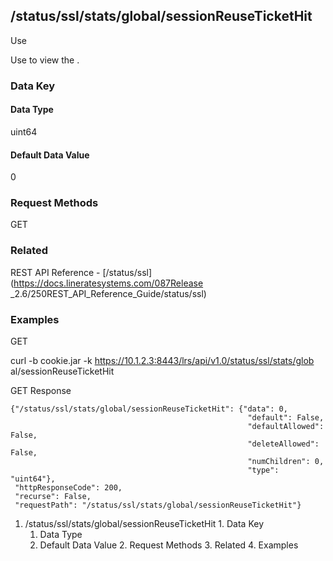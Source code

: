 ## /status/ssl/stats/global/sessionReuseTicketHit

Use

Use to view the .

### Data Key

#### Data Type

uint64

#### Default Data Value

0

### Request Methods

GET

### Related

REST API Reference - [/status/ssl](https://docs.lineratesystems.com/087Release
_2.6/250REST_API_Reference_Guide/status/ssl)

### Examples

GET

curl -b cookie.jar -k https://10.1.2.3:8443/lrs/api/v1.0/status/ssl/stats/glob
al/sessionReuseTicketHit

GET Response

    
    {"/status/ssl/stats/global/sessionReuseTicketHit": {"data": 0,
                                                         "default": False,
                                                         "defaultAllowed": False,
                                                         "deleteAllowed": False,
                                                         "numChildren": 0,
                                                         "type": "uint64"},
     "httpResponseCode": 200,
     "recurse": False,
     "requestPath": "/status/ssl/stats/global/sessionReuseTicketHit"}
    

  1. /status/ssl/stats/global/sessionReuseTicketHit
    1. Data Key
      1. Data Type
      2. Default Data Value
    2. Request Methods
    3. Related
    4. Examples

